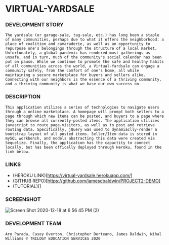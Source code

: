 # VIRTUAL-YARDSALE

### DEVELOPMENT STORY
```
The yardsale (or garage-sale, tag-sale, etc.) has long been a staple of many communities, perhaps due to what it offers the neighborhood: a place of coalition and camaraderie, as well as an opportunity to repurpose one's belongings through the structure of a local market. Unfortunately, a global pandemic has rendered most gatherings as unsafe, and in turn, much of the community's social calendar has been put on pause. While we continue to promote the safe and healthy habits of all communities across the world, a Virtual-Yardsale can engage a community safely, from the comfort of one's home, all while maintaining a secure marketplace for buyers and sellers alike. Connecting with our neighbors is the essence of a thriving community, and a thriving community is what we base our own success on. 
```
### DESCRIPTION
```
This application utilizes a series of technologies to navigate users through a online marketplace. A homepage will prompt both sellers to a page through which new items can be posted, and buyers to a page where they can browse all currently-posted items. The application utilizes javascript to route page-visitors, as well as to post and retrieve routing data. Specifically, jQuery was used to dynamiaclly-render a bootstrap layout of all posted items. Seller/Item data is stored in mySQL workbench, and models abstracting this data were created via Sequelize. Finally, the application has the capactity to connect locally, but has been offically deployed through Heroku, found in the link below.
```
### LINKS
- (HEROKU LINK)[https://virtual-yardsale.herokuapp.com/]
- (GITHUB REPO)[https://github.com/jamescbaldwin/PROJECT2-DEMO]
- (TUTORIAL)[]

### SCREENSHOT
![Screen Shot 2020-12-18 at 6 56 45 PM (2)](https://user-images.githubusercontent.com/70229636/102703574-83b4c580-423e-11eb-8e3c-6bb80d9c9e69.png)


### DEVELOPMENT TEAM
```Aro Parada, Casey Overton, Christopher Derteano, James Baldwin, Nihal Williams © TRILOGY EDUCATION SERVICES 2020```